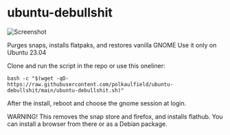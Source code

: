# ubuntu-debullshit

![Screenshot](https://raw.githubusercontent.com/polkaulfield/ubuntu-debullshit/main/screenshot.png)

Purges snaps, installs flatpaks, and restores vanilla GNOME
Use it only on Ubuntu 23.04

Clone and run the script in the repo or use this oneliner: 

`bash -c "$(wget -qO- https://raw.githubusercontent.com/polkaulfield/ubuntu-debullshit/main/ubuntu-debullshit.sh)"`

After the install, reboot and choose the gnome session at login.

WARNING! This removes the snap store and firefox, and installs flathub. You can install a browser from there or as a Debian package.
